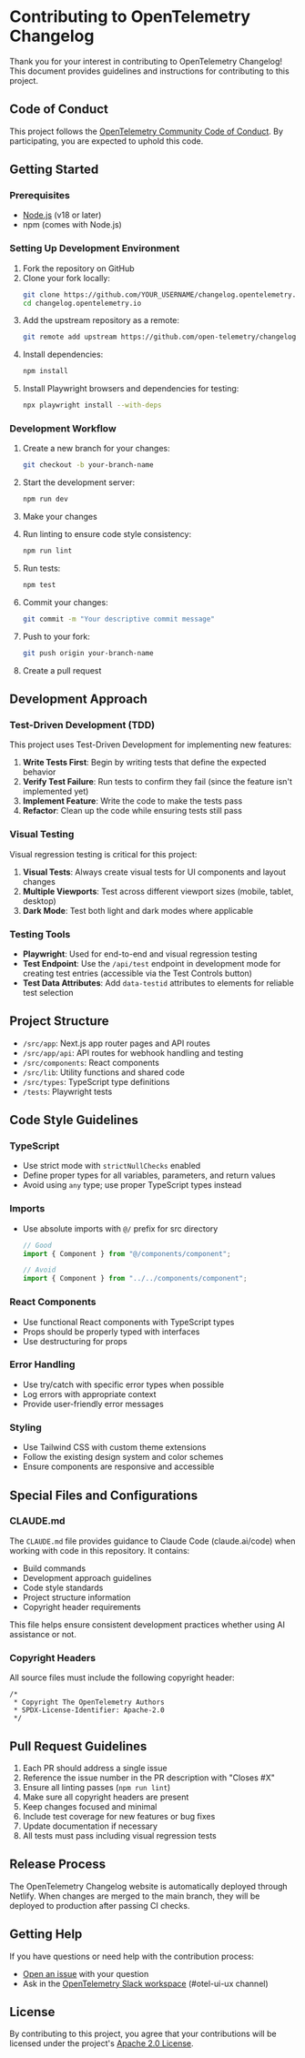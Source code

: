# Contributing to OpenTelemetry Changelog

Thank you for your interest in contributing to OpenTelemetry Changelog! This document provides guidelines and instructions for contributing to this project.

## Code of Conduct

This project follows the [OpenTelemetry Community Code of Conduct](https://github.com/open-telemetry/community/blob/main/code-of-conduct.md). By participating, you are expected to uphold this code.

## Getting Started

### Prerequisites

- [Node.js](https://nodejs.org/) (v18 or later)
- npm (comes with Node.js)

### Setting Up Development Environment

1. Fork the repository on GitHub
2. Clone your fork locally:
   ```bash
   git clone https://github.com/YOUR_USERNAME/changelog.opentelemetry.io.git
   cd changelog.opentelemetry.io
   ```
3. Add the upstream repository as a remote:
   ```bash
   git remote add upstream https://github.com/open-telemetry/changelog.opentelemetry.io.git
   ```
4. Install dependencies:
   ```bash
   npm install
   ```
5. Install Playwright browsers and dependencies for testing:
   ```bash
   npx playwright install --with-deps
   ```

### Development Workflow

1. Create a new branch for your changes:
   ```bash
   git checkout -b your-branch-name
   ```
2. Start the development server:
   ```bash
   npm run dev
   ```
3. Make your changes

4. Run linting to ensure code style consistency:
   ```bash
   npm run lint
   ```
5. Run tests:
   ```bash
   npm test
   ```
6. Commit your changes:
   ```bash
   git commit -m "Your descriptive commit message"
   ```
7. Push to your fork:
   ```bash
   git push origin your-branch-name
   ```
8. Create a pull request

## Development Approach

### Test-Driven Development (TDD)

This project uses Test-Driven Development for implementing new features:

1. **Write Tests First**: Begin by writing tests that define the expected behavior
2. **Verify Test Failure**: Run tests to confirm they fail (since the feature isn't implemented yet)
3. **Implement Feature**: Write the code to make the tests pass
4. **Refactor**: Clean up the code while ensuring tests still pass

### Visual Testing

Visual regression testing is critical for this project:

1. **Visual Tests**: Always create visual tests for UI components and layout changes
2. **Multiple Viewports**: Test across different viewport sizes (mobile, tablet, desktop)
3. **Dark Mode**: Test both light and dark modes where applicable

### Testing Tools

- **Playwright**: Used for end-to-end and visual regression testing
- **Test Endpoint**: Use the `/api/test` endpoint in development mode for creating test entries (accessible via the Test Controls button)
- **Test Data Attributes**: Add `data-testid` attributes to elements for reliable test selection

## Project Structure

- `/src/app`: Next.js app router pages and API routes
- `/src/app/api`: API routes for webhook handling and testing
- `/src/components`: React components
- `/src/lib`: Utility functions and shared code
- `/src/types`: TypeScript type definitions
- `/tests`: Playwright tests

## Code Style Guidelines

### TypeScript

- Use strict mode with `strictNullChecks` enabled
- Define proper types for all variables, parameters, and return values
- Avoid using `any` type; use proper TypeScript types instead

### Imports

- Use absolute imports with `@/` prefix for src directory
  ```typescript
  // Good
  import { Component } from "@/components/component";
  
  // Avoid
  import { Component } from "../../components/component";
  ```

### React Components

- Use functional React components with TypeScript types
- Props should be properly typed with interfaces
- Use destructuring for props

### Error Handling

- Use try/catch with specific error types when possible
- Log errors with appropriate context
- Provide user-friendly error messages

### Styling

- Use Tailwind CSS with custom theme extensions
- Follow the existing design system and color schemes
- Ensure components are responsive and accessible

## Special Files and Configurations

### CLAUDE.md

The `CLAUDE.md` file provides guidance to Claude Code (claude.ai/code) when working with code in this repository. It contains:

- Build commands
- Development approach guidelines
- Code style standards
- Project structure information
- Copyright header requirements

This file helps ensure consistent development practices whether using AI assistance or not.

### Copyright Headers

All source files must include the following copyright header:

```
/*
 * Copyright The OpenTelemetry Authors
 * SPDX-License-Identifier: Apache-2.0
 */
```

## Pull Request Guidelines

1. Each PR should address a single issue
2. Reference the issue number in the PR description with "Closes #X"
3. Ensure all linting passes (`npm run lint`)
4. Make sure all copyright headers are present
5. Keep changes focused and minimal
6. Include test coverage for new features or bug fixes
7. Update documentation if necessary
8. All tests must pass including visual regression tests

## Release Process

The OpenTelemetry Changelog website is automatically deployed through Netlify. When changes are merged to the main branch, they will be deployed to production after passing CI checks.

## Getting Help

If you have questions or need help with the contribution process:

- [Open an issue](https://github.com/open-telemetry/changelog.opentelemetry.io/issues/new) with your question
- Ask in the [OpenTelemetry Slack workspace](https://cloud-native.slack.com/archives/C01NFPCV44V) (#otel-ui-ux channel)

## License

By contributing to this project, you agree that your contributions will be licensed under the project's [Apache 2.0 License](./LICENSE).